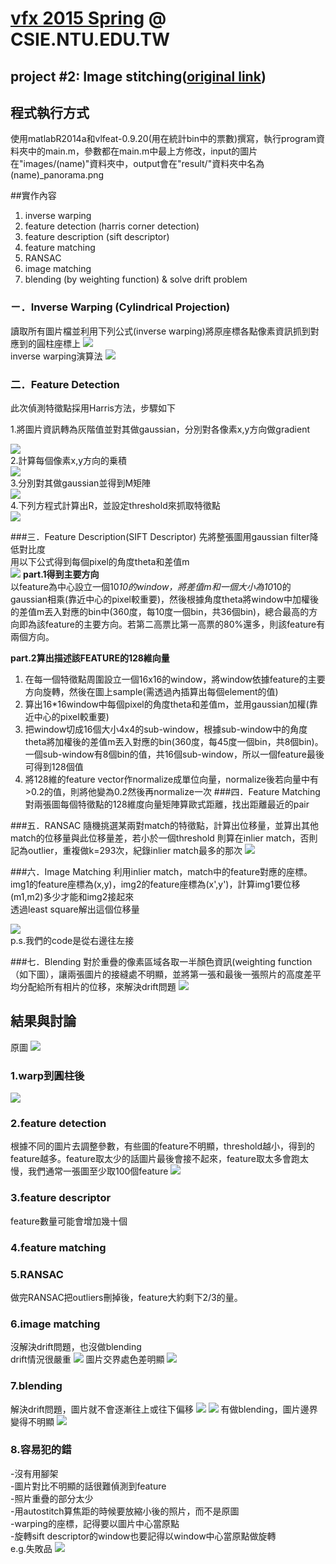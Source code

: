 # [vfx 2015 Spring](http://www.csie.ntu.edu.tw/~cyy/courses/vfx/15spring/ "Digital Visual Effects 2011 Spring") @ CSIE.NTU.EDU.TW
## project #2: Image stitching([original link](http://www.csie.ntu.edu.tw/%7Ecyy/courses/vfx/15spring/assignments/proj2/))

## 程式執行方式
使用matlabR2014a和vlfeat-0.9.20(用在統計bin中的票數)撰寫，執行program資料夾中的main.m，參數都在main.m中最上方修改，input的圖片在"images/(name)"資料夾中，output會在"result/"資料夾中名為(name)_panorama.png

##實作內容
1. inverse warping
2. feature detection (harris corner detection)
3. feature description (sift descriptor)
4. feature matching 
5. RANSAC 
6. image matching 
7. blending (by weighting function) & solve drift problem

### ㄧ．Inverse Warping (Cylindrical Projection)
  讀取所有圖片檔並利用下列公式(inverse warping)將原座標各點像素資訊抓到對應到的圓柱座標上
![](https://cloud.githubusercontent.com/assets/11753996/7479938/9666b6e4-f397-11e4-8e81-eb6802f78ce5.png)  
inverse warping演算法
![](https://cloud.githubusercontent.com/assets/11717755/7517036/432fc122-f505-11e4-9d64-657c76583af6.PNG)

### 二．Feature Detection
  此次偵測特徵點採用Harris方法，步驟如下
  
1.將圖片資訊轉為灰階值並對其做gaussian，分別對各像素x,y方向做gradient
<div style="display;block">
<img src="https://cloud.githubusercontent.com/assets/11753996/7479958/ae6d9942-f397-11e4-803a-2d2b13e4d830.png">
</div>
2.計算每個像素x,y方向的乗積
<div style="display;block">
<img src="https://cloud.githubusercontent.com/assets/11753996/7479971/bf91ac7c-f397-11e4-8ba5-044e3a2ec64e.png">
</div>
3.分別對其做gaussian並得到M矩陣
<div style="display;block">
<img src="https://cloud.githubusercontent.com/assets/11753996/7479977/c94ada04-f397-11e4-9887-e8316cbedc89.png">
</div>
4.下列方程式計算出R，並設定threshold來抓取特徵點
<div style="display;block">
<img src="https://cloud.githubusercontent.com/assets/11753996/7479983/d3771f7e-f397-11e4-8d31-c6e40ace745b.png">
</div>

###三．Feature Description(SIFT Descriptor)
先將整張圖用gaussian filter降低對比度<br>
用以下公式得到每個pixel的角度theta和差值m<br>
![](https://cloud.githubusercontent.com/assets/11753996/7479988/dfeb8d4e-f397-11e4-96ca-948f76613b13.png)
<b>part.1得到主要方向<br></b>
以feature為中心設立一個10*10的window，將差值m和一個大小為10*10的gaussian相乘(靠近中心的pixel較重要)，然後根據角度theta將window中加權後的差值m丟入對應的bin中(360度，每10度一個bin，共36個bin)，總合最高的方向即為該feature的主要方向。若第二高票比第一高票的80%還多，則該feature有兩個方向。<br>


<b>part.2算出描述該FEATURE的128維向量<br></b>
1. 在每一個特徵點周圍設立一個16x16的window，將window依據feature的主要方向旋轉，然後在圖上sample(需透過內插算出每個element的值)<br>
2. 算出16*16window中每個pixel的角度theta和差值m，並用gaussian加權(靠近中心的pixel較重要)<br>
3. 把window切成16個大小4x4的sub-window，根據sub-window中的角度theta將加權後的差值m丟入對應的bin(360度，每45度一個bin，共8個bin)。一個sub-window有8個bin的值，共16個sub-window，所以一個feature最後可得到128個值<br>
4. 將128維的feature vector作normalize成單位向量，normalize後若向量中有>0.2的值，則將他變為0.2然後再normalize一次
###四．Feature Matching
  對兩張圖每個特徵點的128維度向量矩陣算歐式距離，找出距離最近的pair
  
###五．RANSAC
  隨機挑選某兩對match的特徵點，計算出位移量，並算出其他match的位移量與此位移量差，若小於一個threshold
則算在inlier match，否則記為outlier，重複做k=293次，紀錄inlier match最多的那次
![](https://cloud.githubusercontent.com/assets/11717755/7517086/8014b84a-f505-11e4-9b89-33ab3d601f69.PNG)

###六．Image Matching
  利用inlier match，match中的feature對應的座標。<br>
  img1的feature座標為(x,y)，img2的feature座標為(x',y')，計算img1要位移(m1,m2)多少才能和img2接起來<br>
  透過least square解出這個位移量
<div style="display;block">
<img src="https://cloud.githubusercontent.com/assets/11717755/7517622/b130a116-f508-11e4-911d-69819e9d3d57.png">
</div>
  p.s.我們的code是從右邊往左接
  
###七．Blending
  對於重疊的像素區域各取一半顏色資訊(weighting function（如下圖），讓兩張圖片的接縫處不明顯，並將第一張和最後一張照片的高度差平均分配給所有相片的位移，來解決drift問題
![](https://cloud.githubusercontent.com/assets/11717755/7515751/4d65ec9c-f4fc-11e4-93ca-0d23908be9e3.PNG)

## 結果與討論
原圖
![](https://cloud.githubusercontent.com/assets/11717755/7514220/3cd46060-f4ee-11e4-98d1-4066220b3167.png)
### 1.warp到圓柱後
![](https://cloud.githubusercontent.com/assets/11717755/7515694/d03ce798-f4fb-11e4-8800-88285d61a2dd.png)
### 2.feature detection
根據不同的圖片去調整參數，有些圖的feature不明顯，threshold越小，得到的feature越多。feature取太少的話圖片最後會接不起來，feature取太多會跑太慢，我們通常一張圖至少取100個feature
![](https://cloud.githubusercontent.com/assets/11717755/7520417/291f0680-f519-11e4-8430-9d2adb4fabd2.png)
### 3.feature descriptor
feature數量可能會增加幾十個
### 4.feature matching
### 5.RANSAC
做完RANSAC把outliers刪掉後，feature大約剩下2/3的量。
### 6.image matching
沒解決drift問題，也沒做blending<br>
drift情況很嚴重
![](https://github.com/chiahan/vfx-project2-image-stitching/blob/master/results/parrington_panorama_drift.png)
圖片交界處色差明顯
![](https://github.com/chiahan/vfx-project2-image-stitching/blob/master/results/grail_panorama_drift.png)
### 7.blending
解決drift問題，圖片就不會逐漸往上或往下偏移
![](https://cloud.githubusercontent.com/assets/11717755/7521656/48a91438-f522-11e4-9705-0c0ad26c4102.png)
![](https://github.com/chiahan/vfx-project2-image-stitching/blob/master/results/grail_panorama_erase_drift.png)
有做blending，圖片邊界變得不明顯
![](https://github.com/chiahan/vfx-project2-image-stitching/blob/master/results/parrington_panorama_drift.png)
### 8.容易犯的錯
-沒有用腳架<br>
-圖片對比不明顯的話很難偵測到feature<br>
-照片重疊的部分太少<br>
-用autostitch算焦距的時候要放縮小後的照片，而不是原圖<br>
-warping的座標，記得要以圖片中心當原點<br>
-旋轉sift descriptor的window也要記得以window中心當原點做旋轉<br>
e.g.失敗品
![](https://github.com/chiahan/vfx-project2-image-stitching/blob/master/results/tree_panorama_3_500.png)
